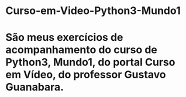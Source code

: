 # Curso-em-Video-Python3-Mundo1
# São meus exercícios de acompanhamento do curso de Python3, Mundo1, do portal Curso em Vídeo, do professor Gustavo Guanabara.
